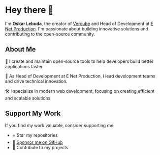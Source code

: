 # Hey there 👋

I'm **Oskar Lebuda**, the creator of [Vercube](https://github.com/olebuda/vercube) and Head of Development at [E Net Production](https://enetproduction.com). I'm passionate about building innovative solutions and contributing to the open-source community.

## About Me

🚀 I create and maintain open-source tools to help developers build better applications faster.

💼 As Head of Development at E Net Production, I lead development teams and drive technical innovation.

🛠️ I specialize in modern web development, focusing on creating efficient and scalable solutions.

## Support My Work

If you find my work valuable, consider supporting me:

- ⭐ Star my repositories
- 💝 [Sponsor me on GitHub](https://github.com/sponsors/olebuda)
- 🤝 Contribute to my projects
